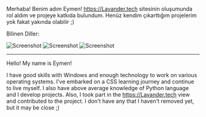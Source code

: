 Merhaba! Benim adım Eymen!
https://Lavander.tech sitesinin oluşumunda rol aldım ve projeye katkıda bulundum.
Henüz kendim çıkarttığım projelerim yok fakat yakında olabilir ;)

Bilinen Diller:

![Screenshot](https://simpleicons.org/icons/css3.svg)
![Screenshot](https://simpleicons.org/icons/python.svg)
![Screenshot](https://simpleicons.org/icons/html.svg)

------------------------------------------------------------------------------------------------


Hello! My name is Eymen!

I have good skills with Windows and enough technology to work on various operating systems.
I've embarked on a CSS learning journey and continue to live myself.
I also have above average knowledge of Python language and I develop projects.
Also, I took part in the https://Lavander.tech view and contributed to the project.
I don't have any that I haven't removed yet, but it may be close ;)

